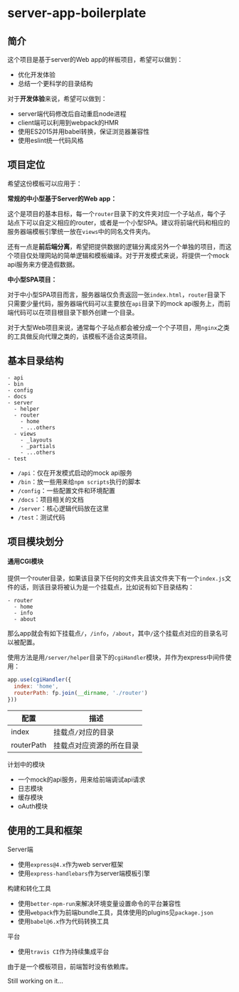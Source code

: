 # server-app-boilerplate

## 简介

这个项目是基于server的Web app的样板项目，希望可以做到：

- 优化开发体验
- 总结一个更科学的目录结构

对于**开发体验**来说，希望可以做到：

- server端代码修改后自动重启node进程
- client端可以利用到webpack的HMR
- 使用ES2015并用babel转换，保证浏览器兼容性
- 使用eslint统一代码风格

## 项目定位

希望这份模板可以应用于：

**常规的中小型基于Server的Web app：**

这个是项目的基本目标，每一个`router`目录下的文件夹对应一个子站点，每个子站点下可以自定义相应的router，或者是一个小型SPA。建议将前端代码和相应的服务器端模板引擎统一放在`views`中的同名文件夹内。

还有一点是**前后端分离**，希望把提供数据的逻辑分离成另外一个单独的项目，而这个项目仅处理网站的简单逻辑和模板编译。对于开发模式来说，将提供一个mock api服务来方便造假数据。

**中小型SPA项目：**

对于中小型SPA项目而言，服务器端仅负责返回一张`index.html`，`router`目录下只需要少量代码，服务器端代码可以主要放在`api`目录下的mock api服务上，而前端代码可以在项目根目录下额外创建一个目录。


对于大型Web项目来说，通常每个子站点都会被分成一个个子项目，用`nginx`之类的工具做反向代理之类的，该模板不适合这类项目。


## 基本目录结构

```
- api
- bin
- config
- docs
- server
  - helper
  - router
    - home
    - ...others
  - views
    - _layouts
    - _partials
    - ...others
- test
```

- `/api`：仅在开发模式启动的mock api服务
- `/bin`：放一些用来给`npm scripts`执行的脚本
- `/config`：一些配置文件和环境配置
- `/docs`：项目相关的文档
- `/server`：核心逻辑代码放在这里
- `/test`：测试代码

## 项目模块划分

[TODO]: [使用yeoman的generator来选择需要包含的模块](#NEXT:50)

#### 通用CGI模块

提供一个router目录，如果该目录下任何的文件夹且该文件夹下有一个`index.js`文件的话，则该目录将被认为是一个挂载点，比如说有如下目录结构：

```
- router
  - home
  - info
  - about
```

那么app就会有如下挂载点`/`，`/info`，`/about`，其中`/`这个挂载点对应的目录名可以被配置。

使用方法是用`/server/helper`目录下的`cgiHandler`模块，并作为express中间件使用：

```javascript
app.use(cgiHandler({
  index: 'home',
  routerPath: fp.join(__dirname, './router')
}))
```


|配置|描述|
|---|---|
|index|挂载点`/`对应的目录|
|routerPath|挂载点对应资源的所在目录|

计划中的模块

- 一个mock的api服务，用来给前端调试api请求
- 日志模块
- 缓存模块
- oAuth模块

[TODO]: [一个mock的api服务，用来给前端调试api请求](#NEXT:10)
[TODO]: [日志模块](#NEXT:20)
[TODO]: [缓存模块](#NEXT:30)
[TODO]: [oAuth模块](#NEXT:40)

## 使用的工具和框架

Server端

- 使用`express@4.x`作为web server框架
- 使用`express-handlebars`作为server端模板引擎

构建和转化工具

- 使用`better-npm-run`来解决环境变量设置命令的平台兼容性
- 使用`webpack`作为前端bundle工具，具体使用的plugins见`package.json`
- 使用`babel@6.x`作为代码转换工具

平台

- 使用`travis CI`作为持续集成平台

由于是一个模板项目，前端暂时没有依赖库。


Still working on it...
